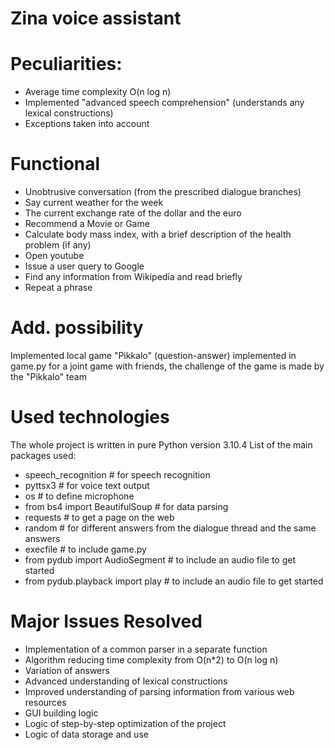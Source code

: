 # Zina voice assistant
# Peculiarities:
- Average time complexity O(n log n)
- Implemented "advanced speech comprehension" (understands any lexical constructions)
- Exceptions taken into account
# Functional 
- Unobtrusive conversation (from the prescribed dialogue branches)
- Say current weather for the week
- The current exchange rate of the dollar and the euro
- Recommend a Movie or Game
- Calculate body mass index, with a brief description of the health problem (if any)
- Open youtube
- Issue a user query to Google
- Find any information from Wikipedia and read briefly
- Repeat a phrase
# Add. possibility
Implemented local game "Pikkalo" (question-answer) implemented in game.py
for a joint game with friends, the challenge of the game is made by the "Pikkalo" team
# Used technologies
The whole project is written in pure Python version 3.10.4
List of the main packages used:
- speech_recognition # for speech recognition
- pyttsx3 # for voice text output
- os # to define microphone
- from bs4 import BeautifulSoup # for data parsing
- requests # to get a page on the web
- random # for different answers from the dialogue thread and the same answers
- execfile # to include game.py
- from pydub import AudioSegment # to include an audio file to get started
- from pydub.playback import play # to include an audio file to get started
# Major Issues Resolved
- Implementation of a common parser in a separate function
- Algorithm reducing time complexity from O(n*2) to O(n log n)
- Variation of answers
- Advanced understanding of lexical constructions
- Improved understanding of parsing information from various web resources
- GUI building logic
- Logic of step-by-step optimization of the project
- Logic of data storage and use
